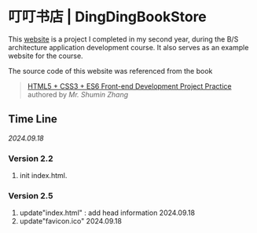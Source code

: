 # 叮叮书店 | DingDingBookStore
This [website](https://baozhuhan.github.io/DingDingBookStore/) is a project I completed in my second year, during the B/S architecture application development course. It also serves as an example website for the course. 

The source code of this website was referenced from the book
> [HTML5 + CSS3 + ES6 Front-end Development Project Practice](http://www.tup.tsinghua.edu.cn/bookscenter/book_09381201.html)<br>
> authored by *Mr. Shumin Zhang*

## Time Line

*2024.09.18*

### Version 2.2
1. init index.html.

### Version 2.5
1. update"index.html" : add head information 2024.09.18
2. update"favicon.ico" 2024.09.18